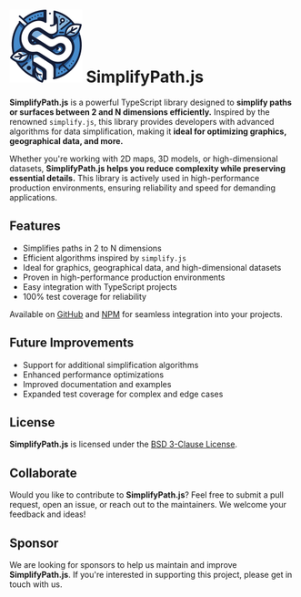 # ![SimplifyPath.js](assets/simplify-path-js.png) SimplifyPath.js

**SimplifyPath.js** is a powerful TypeScript library designed to **simplify paths or surfaces between 2 and N dimensions efficiently.** Inspired by the renowned `simplify.js`, this library provides developers with advanced algorithms for data simplification, making it **ideal for optimizing graphics, geographical data, and more.**

Whether you're working with 2D maps, 3D models, or high-dimensional datasets, **SimplifyPath.js helps you reduce complexity while preserving essential details.** This library is actively used in high-performance production environments, ensuring reliability and speed for demanding applications.

## Features

- Simplifies paths in 2 to N dimensions
- Efficient algorithms inspired by `simplify.js`
- Ideal for graphics, geographical data, and high-dimensional datasets
- Proven in high-performance production environments
- Easy integration with TypeScript projects
- 100% test coverage for reliability

Available on [GitHub](https://github.com/ignlg/simplify-path-js) and [NPM](https://www.npmjs.com/package/simplify-path-js) for seamless integration into your projects.

## Future Improvements

- Support for additional simplification algorithms
- Enhanced performance optimizations
- Improved documentation and examples
- Expanded test coverage for complex and edge cases

## License

**SimplifyPath.js** is licensed under the [BSD 3-Clause License](LICENSE).

## Collaborate

Would you like to contribute to **SimplifyPath.js**? Feel free to submit a pull request, open an issue, or reach out to the maintainers. We welcome your feedback and ideas!

## Sponsor

We are looking for sponsors to help us maintain and improve **SimplifyPath.js**. If you're interested in supporting this project, please get in touch with us.
